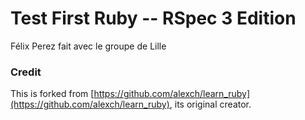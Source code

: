 Test First Ruby -- RSpec 3 Edition
==========
Félix Perez fait avec le groupe de Lille


### Credit

This is forked from [https://github.com/alexch/learn_ruby](https://github.com/alexch/learn_ruby), its original creator.
